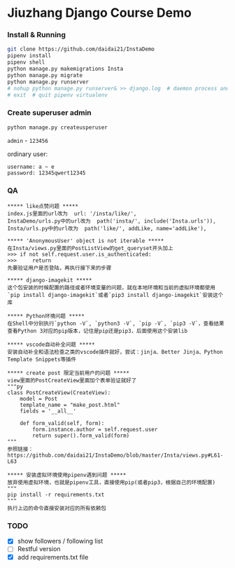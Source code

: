 # Jiuzhang Django Course Demo

### Install & Running

```sh
git clone https://github.com/daidai21/InstaDemo
pipenv install
pipenv shell
python manage.py makemigrations Insta
python manage.py migrate
python manage.py runserver
# nohup python manage.py runserver& >> django.log  # daemon process and backup log
# exit  # quit pipenv virtualenv
```

### Create superuser admin

`python manage.py createusperuser`

`admin` - `123456`

ordinary user:

```
username: a ~ e
password: 12345qwert12345
```

### QA

```text
***** like点赞问题 *****
index.js里面的url改为  url: '/insta/like/',
InstaDemo/urls.py中的url改为  path('insta/', include('Insta.urls')),
Insta/urls.py中的url改为  path('like/', addLike, name='addLike'),

***** 'AnonymousUser' object is not iterable *****
在Insta/views.py里面的PostListView的get_queryset开头加上
>>> if not self.request.user.is_authenticated:
>>>     return 
先要验证用户是否登陆，再执行接下来的步骤

***** django-imagekit *****
这个包安装的时候配置的路径或者环境变量的问题，就在本地环境和当前的虚拟环境都使用`pip install django-imagekit`或者`pip3 install django-imagekit`安装这个库

***** Python环境问题 *****
在Shell中分别执行`python -V`, `python3 -V`, `pip -V`, `pip3 -V`，查看结果
查看Python 3对应的pip版本，记住是pip还是pip3，后面使用这个安装lib

***** vscode自动补全问题 *****
安装自动补全和语法检查之类的vscode插件就好，尝试：jinja、Better Jinja、Python Template Snippets等插件

***** create post 限定当前用户的问题 *****
view里面的PostCreateView里面加个表单验证就好了
"""py
class PostCreateView(CreateView):
    model = Post
    template_name = "make_post.html"
    fields = '__all__'

    def form_valid(self, form):
        form.instance.author = self.request.user
        return super().form_valid(form)
"""
参照链接：https://github.com/daidai21/InstaDemo/blob/master/Insta/views.py#L61-L63

***** 安装虚拟环境使用pipenv遇到问题 *****
放弃使用虚拟环境，也就是pipenv工具，直接使用pip(或者pip3，根据自己的环境配置)
"""
pip install -r requirements.txt
"""
执行上边的命令直接安装对应的所有依赖包
```

### TODO

- [x] show followers / following list
- [ ] Restful version
- [x] add requirements.txt file

